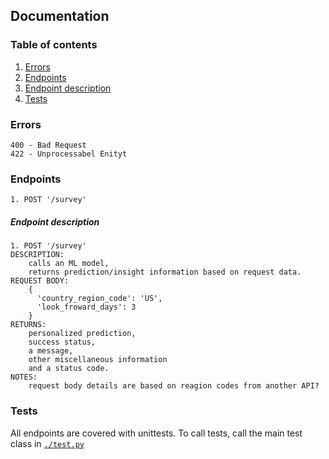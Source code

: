 ## Documentation

### Table of contents
1. [Errors](#errors)
2. [Endpoints](#endpoints)
3. [Endpoint description](#endpoint-description)
4. [Tests](#tests)

### Errors
```
400 - Bad Request
422 - Unprocessabel Enityt 
```

### Endpoints
```
1. POST '/survey'
```

##### Endpoint description

```
1. POST '/survey'
DESCRIPTION: 
    calls an ML model,
    returns prediction/insight information based on request data.
REQUEST BODY: 
    {
      'country_region_code': 'US',
      'look_froward_days': 3
    }
RETURNS: 
    personalized prediction, 
    success status, 
    a message, 
    other miscellaneous information
    and a status code.
NOTES:
    request body details are based on reagion codes from another API?
```

### Tests
All endpoints are covered with unittests. To call tests, call the main test class
in [`./test.py`](./test.py)